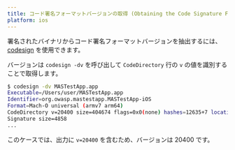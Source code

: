 ```yaml
---
title: コード署名フォーマットバージョンの取得 (Obtaining the Code Signature Format Version)
platform: ios
---
```


署名されたバイナリからコード署名フォーマットバージョンを抽出するには、[codesign](../../tools/ios/MASTG-TOOL-0114.md) を使用できます。

バージョンは `codesign -dv` を呼び出して `CodeDirectory` 行の `v` の値を識別することで取得します。

```bash
$ codesign -dv MASTestApp.app
Executable=/Users/user/MASTestApp.app
Identifier=org.owasp.mastestapp.MASTestApp-iOS
Format=Mach-O universal (armv7 arm64)
CodeDirectory v=20400 size=404674 flags=0x0(none) hashes=12635+7 location=embedded
Signature size=4858
...
```

このケースでは、出力に `v=20400` を含むため、バージョンは 20400 です。
